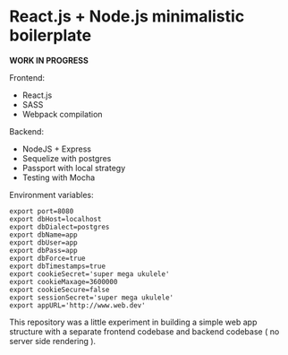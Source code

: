 # React.js + Node.js minimalistic boilerplate

**WORK IN PROGRESS**

Frontend:
* React.js
* SASS
* Webpack compilation

Backend:
* NodeJS + Express
* Sequelize with postgres
* Passport with local strategy
* Testing with Mocha

Environment variables:

```shell
export port=8080
export dbHost=localhost
export dbDialect=postgres
export dbName=app
export dbUser=app
export dbPass=app
export dbForce=true
export dbTimestamps=true
export cookieSecret='super mega ukulele'
export cookieMaxage=3600000
export cookieSecure=false
export sessionSecret='super mega ukulele'
export appURL='http://www.web.dev'
```


This repository was a little experiment in building a simple web app structure with a separate frontend codebase and backend codebase ( no server side rendering ).